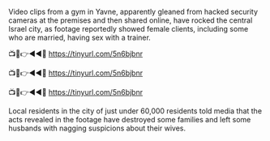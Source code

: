 Video clips from a gym in Yavne, apparently gleaned from hacked security cameras at the premises and then shared online, have rocked the central Israel city, as footage reportedly showed female clients, including some who are married, having sex with a trainer.

📺📱👉◄◄🔴  https://tinyurl.com/5n6bjbnr

📺📱👉◄◄🔴  https://tinyurl.com/5n6bjbnr

📺📱👉◄◄🔴  https://tinyurl.com/5n6bjbnr

Local residents in the city of just under 60,000 residents told media that the acts revealed in the footage have destroyed some families and left some husbands with nagging suspicions about their wives.
